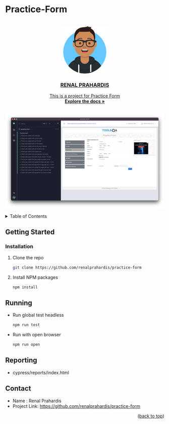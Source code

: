 # Practice-Form

<div id="top"></div>



<!-- PROJECT LOGO -->
<br />
<div align="center">
  <a href="https://github.com/renalprahardis/practice-form">
    <img src="images/avatar.png" style="width:150px;>                                    
  </a>

  <h3 align="center"></h3>                                       
  <h3 align="center">RENAL PRAHARDIS</h3>

  <p align="center">
    This is a project for Practice Form
    <br />
    <a href="https://github.com/renalprahardis/practice-form"><strong>Explore the docs »</strong></a>
    <br />
    <br />
  </p>
</div>

[![Product Name Screen Shot][product-screenshot]](https://dashboard.cypress.io/projects/kpzfsi/runs/11/test-results?actions=%5B%5D&browsers=%5B%5D&groups=%5B%5D&isFlaky=%5B%5D&modificationDateRange=%7B%22startDate%22%3A%221970-01-01%22%2C%22endDate%22%3A%222038-01-19%22%7D&orderBy=EXECUTION_ORDER&oses=%5B%5D&specs=%5B%5D&statuses=%5B%5D&testingTypesEnum=%5B%5D)

<!-- TABLE OF CONTENTS -->
<details>
  <summary>Table of Contents</summary>
  <ol>
    <li>
      <a href="#getting-started">Getting Started</a>
      <ul>
        <li><a href="#installation">Installation</a></li>
      </ul>
    </li>
    <li><a href="#running">Running</a></li>
    <li><a href="#reporting">Reporting</a></li>
    <li><a href="#contact">Contact</a></li>
  </ol>
</details>

## Getting Started

### Installation
1. Clone the repo
   ```sh
   git clone https://github.com/renalprahardis/practice-form
   ```
2. Install NPM packages
   ```sh
   npm install
   ```

## Running
* Run global test headless
   ```sh
   npm run test 
   ```

* Run with open browser
   ```sh
   npm run open
   ```

## Reporting

* cypress/reports/index.html

## Contact

* Name : Renal Prahardis
* Project Link: https://github.com/renalprahardis/practice-form

<p align="right">(<a href="#top">back to top</a>)</p>

[github-shield]: https://img.shields.io/github/contributors/othneildrew/Best-README-Template.svg?style=for-the-badge
[github-url]: https://github.com/renalprahardis/
[product-screenshot]: images/screenshot.png
